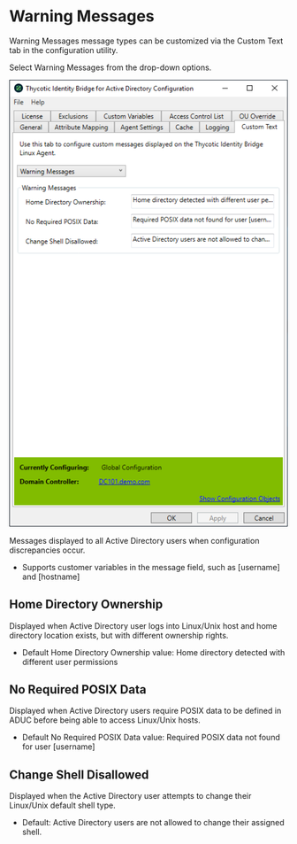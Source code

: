 [title]: # (Warning Messages)
[tags]: # (panel)
[priority]: # (8)
# Warning Messages

Warning Messages message types can be customized via the Custom Text tab in the configuration utility.

Select Warning Messages from the drop-down options.

![warn](images/warn-msg.png "Custom Text tab in Configuration tool with Warning Messages selected")

Messages displayed to all Active Directory users when configuration discrepancies occur.

* Supports customer variables in the message field, such as [username] and [hostname]

## Home Directory Ownership

Displayed when Active Directory user logs into Linux/Unix host and home directory location exists, but with different ownership rights.

* Default Home Directory Ownership value: Home directory detected with different user permissions

## No Required POSIX Data

Displayed when Active Directory users require POSIX data to be defined in ADUC before being able to access Linux/Unix hosts.

* Default No Required POSIX Data value: Required POSIX data not found for user [username]

## Change Shell Disallowed

Displayed when the Active Directory user attempts to change their Linux/Unix default shell type.

* Default: Active Directory users are not allowed to change their assigned shell.